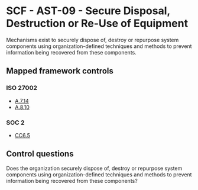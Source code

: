 # SCF - AST-09 - Secure Disposal, Destruction or Re-Use of Equipment
Mechanisms exist to securely dispose of, destroy or repurpose system components using organization-defined techniques and methods to prevent information being recovered from these components.
## Mapped framework controls
### ISO 27002
- [A.7.14](../iso27002/a-7.md#a714)
- [A.8.10](../iso27002/a-8.md#a810)
  
### SOC 2
- [CC6.5](../soc2/cc65.md)
  
## Control questions
Does the organization securely dispose of, destroy or repurpose system components using organization-defined techniques and methods to prevent information being recovered from these components?
  